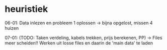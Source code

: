 # heuristiek  

06-01: Data inlezen en probleem 1 oplossen
      -> bijna opgelost, missen 4 huizen

07-01: (TODO: Taken verdeling, kabels trekken, prijs berekenen, PP)
      -> Files meer scheiden!! Werken uit losse files en daarin de 'main data' te laden
